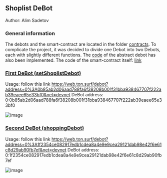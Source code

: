 ## Shoplist DeBot

Author: Alim Sadetov

### General information

The debots and the smart-contract are located in the folder [contracts](./contracts).
To complicate the project, it was decided to divide one Debot into two Debots, each with slightly different functions.
The [code](./contracts/abstractDebot.sol) of the abstract debot has also been implemented.
The code of the smart-contract itself: [link](./contracts/shoplist.sol)

### [First DeBot (setShoplistDebot)](./contracts/setShoplistDebot.sol)

Usage: follow this link https://web.ton.surf/debot?address=0%3A0b85ab2d06aad788fa6f38208b001f31bba938467707f222ab39eaee65e33bf0&net=devnet
DeBot address: 0:0b85ab2d06aad788fa6f38208b001f31bba938467707f222ab39eaee65e33bf0

![image](https://user-images.githubusercontent.com/71194332/140927540-21012989-908d-4e67-b87f-12e2e88ff1e2.png)


### [Second DeBot (shoppingDebot)](./contracts/setShoplistDebot.sol)

Usage: follow this link https://web.ton.surf/debot?address=0%3A1f2354ce082917edb1cdea8a4e9e9cea29121dab98e42f6e61c8d29ab90fb7ef&net=devnet
DeBot address: 0:1f2354ce082917edb1cdea8a4e9e9cea29121dab98e42f6e61c8d29ab90fb7ef

![image](https://user-images.githubusercontent.com/71194332/140927424-9437ce78-ccb9-4285-9372-f84ac650797c.png)
